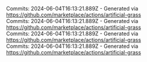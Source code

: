 Commits: 2024-06-04T16:13:21.889Z - Generated via https://github.com/marketplace/actions/artificial-grass
<br>
Commits: 2024-06-04T16:13:21.889Z - Generated via https://github.com/marketplace/actions/artificial-grass
<br>
Commits: 2024-06-04T16:13:21.889Z - Generated via https://github.com/marketplace/actions/artificial-grass
<br>
Commits: 2024-06-04T16:13:21.889Z - Generated via https://github.com/marketplace/actions/artificial-grass
<br>
